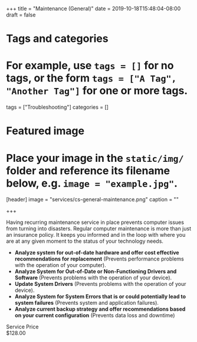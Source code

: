 +++
title = "Maintenance (General)"
date = 2019-10-18T15:48:04-08:00
draft = false

# Tags and categories
# For example, use `tags = []` for no tags, or the form `tags = ["A Tag", "Another Tag"]` for one or more tags.
tags = ["Troubleshooting"]
categories = []

# Featured image
# Place your image in the `static/img/` folder and reference its filename below, e.g. `image = "example.jpg"`.
[header]
image = "services/cs-general-maintenance.png"
caption = ""

+++

<p>Having recurring maintenance service in place prevents computer issues from turning into disasters. Regular computer maintenance is more than just an insurance policy. It keeps you informed and in the loop with where you are at any given moment to the status of your technology needs.</p>
<ul>
<li><strong>Analyze system for out-of-date hardware and offer cost effective recommendations for replacement</strong>&nbsp;(Prevents performance problems with the operation of your computer).</li>
<li><strong>Analyze System for Out-of-Date or Non-Functioning Drivers and Software&nbsp;</strong>(Prevents problems with the operation of your device).</li>
<li><strong>Update System Drivers</strong> (Prevents problems with the operation of your device).</li>
<li><strong>Analyze System for System Errors that is or could potentially lead to system failures</strong> (Prevents system and application failures).</li>
<li><strong>Analyze current backup strategy and offer recommendations based on your current configuration</strong> (Prevents data loss and downtime)</li>
</ul>

<div class="service-price-table">
  <div class="price-data-label">Service Price</div>
  <div class="price-data-item">$128.00</div>
</div>
